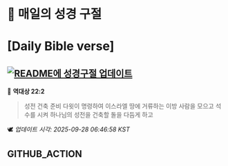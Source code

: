 # 🙏 매일의 성경 구절
# [Daily Bible verse]
## [![README에 성경구절 업데이트](https://github.com/DONGSUKA/first_test/actions/workflows/update-readme-bible.yml/badge.svg)](https://github.com/DONGSUKA/first_test/actions/workflows/update-readme-bible.yml)
<!-- START_BIBLE_VERSE -->
📖 **역대상 22:2**
> 성전 건축 준비 다윗이 명령하여 이스라엘 땅에 거류하는 이방 사람을 모으고 석수를 시켜 하나님의 성전을 건축할 돌을 다듬게 하고

🕊️ _업데이트 시각: 2025-09-28 06:46:58 KST_
  <!-- END_BIBLE_VERSE -->
## GITHUB_ACTION

